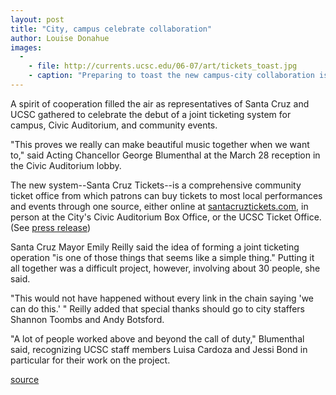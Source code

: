 ```yaml
---
layout: post
title: "City, campus celebrate collaboration"
author: Louise Donahue 
images:
  -
    - file: http://currents.ucsc.edu/06-07/art/tickets_toast.jpg
    - caption: "Preparing to toast the new campus-city collaboration is, from left, University Relations vice chancellor Donna Murphy, Acting Chancellor Blumenthal, Mayor Reilly, and city manager Dick Wilson. Photo: Terry Way"
---
```


A spirit of cooperation filled the air as representatives of Santa Cruz and UCSC gathered to celebrate the debut of a joint ticketing system for campus, Civic Auditorium, and community events.

"This proves we really can make beautiful music together when we want to," said Acting Chancellor George Blumenthal at the March 28 reception in the Civic Auditorium lobby.

The new system--Santa Cruz Tickets--is a comprehensive community ticket office from which patrons can buy tickets to most local performances and events through one source, either online at [santacruztickets.com][1], in person at the City's Civic Auditorium Box Office, or the UCSC Ticket Office. (See [press release][2])

Santa Cruz Mayor Emily Reilly said the idea of forming a joint ticketing operation "is one of those things that seems like a simple thing." Putting it all together was a difficult project, however, involving about 30 people, she said.

"This would not have happened without every link in the chain saying 'we can do this.' " Reilly added that special thanks should go to city staffers Shannon Toombs and Andy Botsford.

"A lot of people worked above and beyond the call of duty," Blumenthal said, recognizing UCSC staff members Luisa Cardoza and Jessi Bond in particular for their work on the project.

  

[1]: http://santacruztickets.com
[2]: http://press.ucsc.edu//text.asp?pid=1085

[source](http://www1.ucsc.edu/currents/06-07/04-02/tickets.asp "Permalink to tickets")
